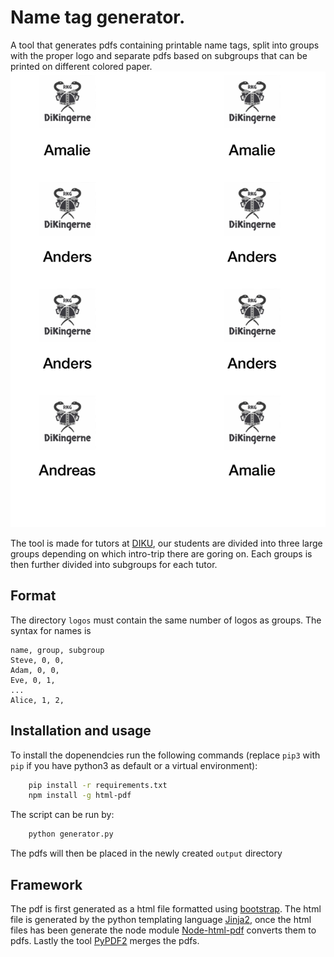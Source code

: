 # Name tag generator.
A tool that generates pdfs containing printable name tags, split into groups
with the proper logo and separate pdfs based on subgroups that can be printed
on different colored paper.
![screenshot.png](screenshot.png)

The tool is made for tutors at [DIKU](http://diku.dk), our students are divided
into three large groups depending on which intro-trip there are goring on. Each
groups is then further divided into subgroups for each tutor.

## Format
The directory `logos` must contain the same number of logos as groups.
The syntax for names is
```csv
name, group, subgroup
Steve, 0, 0,
Adam, 0, 0,
Eve, 0, 1,
...
Alice, 1, 2,
```

## Installation and usage
To install the dopenendcies run the following commands (replace `pip3` with
`pip` if you have python3 as default or a virtual environment):
```bash
    pip install -r requirements.txt
    npm install -g html-pdf
```

The script can be run by:
```bash
    python generator.py
```
The pdfs will then be placed in the newly created `output` directory


## Framework
The pdf is first generated as a html file formatted using
[bootstrap](http://getbootstrap.com). The html file is generated by the python
templating language [Jinja2](http://jinja.pocoo.org), once the html files
has been generate the node module
[Node-html-pdf](https://github.com/marcbachmann/node-html-pdf) converts them
to pdfs. Lastly the tool [PyPDF2](https://github.com/mstamy2/PyPDF2) merges
the pdfs.
